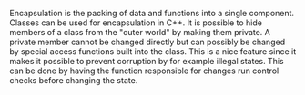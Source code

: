 Encapsulation is the packing of data and functions into a single component. Classes can be used for encapsulation in C++. It is possible to hide members of a class from the "outer world" by making them private. A private member cannot be changed directly but can possibly be changed by special access functions built into the class. This is a nice feature since it makes it possible to prevent corruption by for example illegal states. This can be done by having the function responsible for changes run control checks before changing the state.

